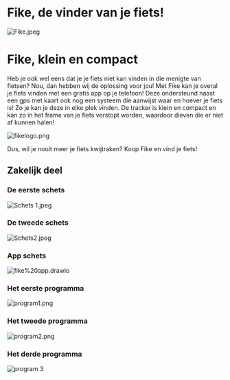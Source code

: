 # Fike, de vinder van je fiets!

![Fike.jpeg](Fike.jpeg)



# Fike, klein en compact
Heb je ook wel eens dat je je fiets niet kan vinden in die menigte van fietsen? Nou, dan hebben wij de oplossing voor jou! Met Fike kan je overal je fiets vinden met een gratis app op je telefoon! Deze ondersteund naast een gps met kaart ook nog een systeem die aanwijst waar en hoever je fiets is! Zo je kan je deze in elke plek vinden. De tracker is klein en compact en kan zo in het frame van je fiets verstopt worden, waardoor dieven die er niet af kunnen halen!


![fikelogo.png](fikelogo.png)

Dus, wil je nooit meer je fiets kwijtraken? Koop Fike en vind je fiets!

## Zakelijk deel

### De eerste schets
![Schets 1.jpeg](Schets%201.jpeg)


### De tweede schets
![Schets2.jpeg](Schets2.jpeg)


### App schets
![fike%20app.drawio](fike%20app.drawio)


### Het eerste programma
![program1.png](program1.png)


### Het tweede programma
![program2.png](program2.png)


### Het derde programma
![program 3](program3.png)





